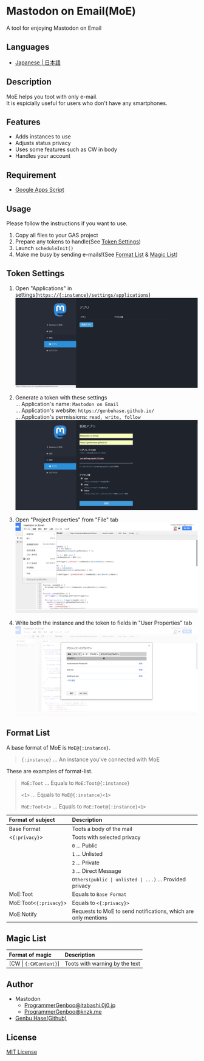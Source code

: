 # Mastodon on Email(MoE)
A tool for enjoying Mastodon on Email


## Languages
* [Japanese | 日本語](/README_ja.md)


## Description
MoE helps you toot with only e-mail.<br />
It is espicially useful for users who don't have any smartphones.


## Features
* Adds instances to use
* Adjusts status privacy
* Uses some features such as CW in body
* Handles your account


## Requirement
* [Google Apps Script](https://www.google.com/script/start/)


## Usage
Please follow the instructions if you want to use.
1.	Copy all files to your GAS project
2.	Prepare any tokens to handle(See [Token Settings](#token-settings))
3.	Launch `scheduleInit()`
4.	Make me busy by sending e-mails!(See [Format List](#format-list) & [Magic List](#magic-list))


## Token Settings
1.	Open "Applications" in settings(`https://{:instance}/settings/applications`)<br />
	![Where "Applications" is](images/001.png)

2.	Generate a token with these settings<br />
	... Application's name: `Mastodon on Email`<br />
	... Application's website: `https://genbuhase.github.io/`<br />
	... Application's permissions: `read, write, follow`<br />
	![How you'll set properties](images/002.png)

3.	Open "Project Properties" from "File" tab<br />
	![Where "Project Properties" is](images/003.png)

4.	Write both the instance and the token to fields in "User Properties" tab<br />
	![Where "User Properties" is](images/004.png)


## Format List
A base format of MoE is `MoE@{:instance}`.
> `{:instance}` ... An instance you've connected with MoE

These are examples of format-list.
> `MoE:Toot` ... Equals to `MoE:Toot@{:instance}`
> 
> `<1>` ... Equals to `MoE@{:instance}<1>`
> 
> `MoE:Toot<1>` ... Equals to `MoE:Toot@{:instance}<1>`

| Format of subject | Description |
|:----------|:----------|
| Base Format | Toots a body of the mail |
| <`{:privacy}`> | Toots with selected privacy |
|| `0` ... Public |
|| `1` ... Unlisted |
|| `2` ... Private |
|| `3` ... Direct Message |
|| `Others(public \| unlisted \| ...)` ... Provided privacy |
| MoE:Toot | Equals to `Base Format` |
| MoE:Toot<`{:privacy}`> | Equals to `<{:privacy}>` |
| MoE:Notify | Requests to MoE to send notifications, which are only mentions |


## Magic List
| Format of magic | Description |
|:----------|:----------|
| [CW \| `{:CWContent}`] | Toots with warning by the text |


## Author
* Mastodon
  * [ProgrammerGenboo@itabashi.0j0.jp](https://itabashi.0j0.jp/@ProgrammerGenboo)
  * [ProgrammerGenboo@knzk.me](https://knzk.me/@ProgrammerGenboo)
* [Genbu Hase(Github)](https://github.com/GenbuHase)


## License
[MIT License](/LICENSE)